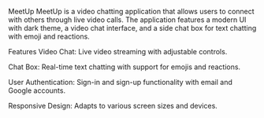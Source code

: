   MeetUp
MeetUp is a video chatting application that allows users to connect with others through live video calls. 
The application features a modern UI with dark theme, a video chat interface, and a side chat box for text chatting with emoji and reactions.

  Features
Video Chat: Live video streaming with adjustable controls.

Chat Box: Real-time text chatting with support for emojis and reactions.

User Authentication: Sign-in and sign-up functionality with email and Google accounts.

Responsive Design: Adapts to various screen sizes and devices.
